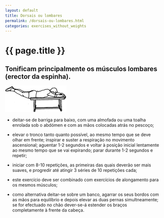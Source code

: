 ```yaml
---
layout: default
title: Dorsais ou lombares
permalink: /dorsais-ou-lombares.html
categories: exercises_without_weights
---
```


# {{ page.title }}

## Tonificam principalmente os músculos lombares (erector da espinha).

![Dorsais ou lombares](assets/adutores-de-pe_clip_image002.gif)

* deitar-se de barriga para baixo, com uma almofada ou uma toa­lha enrolada sob o abdómen e com as mãos colocadas atrás no pescoço;

* elevar o tronco tanto quanto possível, ao mesmo tempo que se deve olhar em frente; inspirar e suster a respiração no movimento ascensional; aguentar 1-2 segundos e voltar à posição inicial lentamente ao mesmo tempo que se vai expirando; parar durante 1-2 segundos e repetir;
* iniciar com 8-10 repetições, as primeiras das quais deverão ser mais suaves, e progredir até atingir 3 séries de 10 repetições cada;

* este exercício deve ser combinado com exercícios de alongamen­to para os mesmos músculos;

* como alternativa deitar-se sobre um banco, agarrar os seus bordos com as mãos para equilíbrio e depois elevar as duas pernas simult­neamente; se for efectuado no chão dever-se-á estender os braços completamente à frente da cabeça.
